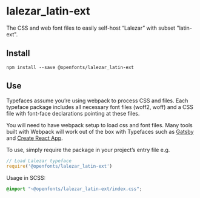 
# lalezar_latin-ext

The CSS and web font files to easily self-host “Lalezar” with subset "latin-ext".

## Install

`npm install --save @openfonts/lalezar_latin-ext`

## Use

Typefaces assume you’re using webpack to process CSS and files. Each typeface
package includes all necessary font files (woff2, woff) and a CSS file with
font-face declarations pointing at these files.

You will need to have webpack setup to load css and font files. Many tools built
with Webpack will work out of the box with Typefaces such as [Gatsby](https://github.com/gatsbyjs/gatsby)
and [Create React App](https://github.com/facebookincubator/create-react-app).

To use, simply require the package in your project’s entry file e.g.

```javascript
// Load Lalezar typeface
require('@openfonts/lalezar_latin-ext')
```

Usage in SCSS:
```scss
@import "~@openfonts/lalezar_latin-ext/index.css";
```
